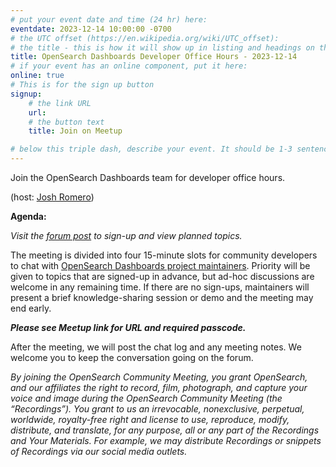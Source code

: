 ```yaml
---
# put your event date and time (24 hr) here:
eventdate: 2023-12-14 10:00:00 -0700
# the UTC offset (https://en.wikipedia.org/wiki/UTC_offset):
# the title - this is how it will show up in listing and headings on the site:
title: OpenSearch Dashboards Developer Office Hours - 2023-12-14
# if your event has an online component, put it here:
online: true
# This is for the sign up button
signup:
    # the link URL
    url:
    # the button text
    title: Join on Meetup

# below this triple dash, describe your event. It should be 1-3 sentences
---
```


Join the OpenSearch Dashboards team for developer office hours.

(host: [Josh Romero](https://github.com/joshuarrrr))

**Agenda:**

*Visit the [forum post](https://forum.opensearch.org/t/opensearch-dashboards-developer-office-hours-2023-12-14/16312) to sign-up and view planned topics.*

The meeting is divided into four 15-minute slots for community developers to chat with [OpenSearch Dashboards project maintainers](https://github.com/opensearch-project/OpenSearch-Dashboards/blob/main/MAINTAINERS.md). Priority will be given to topics that are signed-up in advance, but ad-hoc discussions are welcome in any remaining time. If there are no sign-ups, maintainers will present a brief knowledge-sharing session or demo and the meeting may end early.

***Please see Meetup link for URL and required passcode.***

After the meeting, we will post the chat log and any meeting notes. We welcome you to keep the conversation going on the forum.

*By joining the OpenSearch Community Meeting, you grant OpenSearch, and our affiliates the right to record, film, photograph, and capture your voice and image during the OpenSearch Community Meeting (the “Recordings”). You grant to us an irrevocable, nonexclusive, perpetual, worldwide, royalty-free right and license to use, reproduce, modify, distribute, and translate, for any purpose, all or any part of the Recordings and Your Materials. For example, we may distribute Recordings or snippets of Recordings via our social media outlets.*

